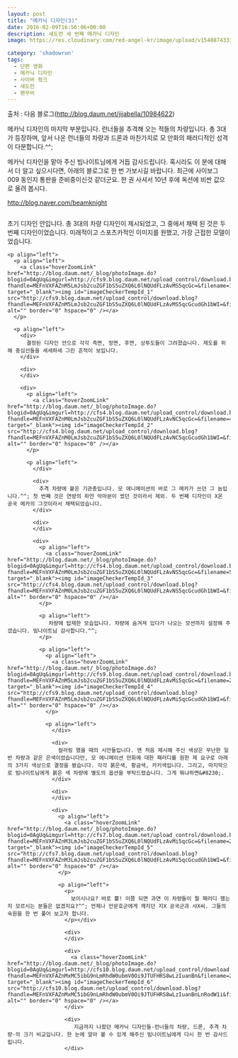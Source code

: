 ```yaml
---
layout: post
title: "메카닉 디자인(3)"
date: 2016-02-09T16:56:06+00:00
description: 섀도런 세 번째 메카닉 디자인
image: https://res.cloudinary.com/red-angel-kr/image/upload/v1540874333/blog_img/shadowrun.jpg

category: 'shadowrun'  
tags:
  - 단편 영화
  - 메카닉 디자인
  - 사이버 펑크
  - 섀도런
  - 팬무비
---
```

 
출처 : 다음 블로그(<http://blog.daum.net/jijabella/10984622>)

메카닉 디자인의 마지막 부분입니다. 런너들을 추격해 오는 적들의 차량입니다. 총 3대가 등장하며, 앞서 나온 런너들의 차량과 드론과 마찬가지로 모 만화의 패러디적인 성격이 다분합니다.^^;

메카닉 디자인을 맡아 주신 빔나이트님에게 거듭 감사드립니다. 혹시라도 이 분에 대해서 더 알고 싶으시다면, 아래의 블로그로 한 번 가보시길 바랍니다. 최근에 사이보그 009 동인지 통판을 준비중이신것 같더군요. 한 권 사셔서 10년 후에 옥션에 비싼 값으로 올려 봅시다.

<a href="http://blog.naver.com/beamknight" target="_blank">http://blog.naver.com/beamknight</a>

<p align="left">
  <p align="left">
    <a class="hoverZoomLink" href="http://blog.daum.net/_blog/photoImage.do?blogid=0AgUq&imgurl=http://cfs2.blog.daum.net/upload_control/download.blog?fhandle=MEFnVXFAZnMyLmJsb2cuZGF1bS5uZXQ6L0lNQUdFLzAvMy5qcGc=&filename=3.jpg" target="_blank"><img id="imageCheckerTempId_0" src="http://cfs2.blog.daum.net/upload_control/download.blog?fhandle=MEFnVXFAZnMyLmJsb2cuZGF1bS5uZXQ6L0lNQUdFLzAvMy5qcGcudGh1bWI=&filename=3.jpg" alt="" border="0" hspace="0" /></a>
  </p>
  
  <p align="left">
    <p align="left">
      초기 디자인 안입니다. 총 3대의 차량 디자인이 제시되었고, 그 중에서 채택 된 것은 두 번째 디자인이었습니다. 미래적이고 스포츠카적인 이미지를 원했고, 가장 근접한 모델이었습니다.
    </p>
    
    <p align="left">
      <p align="left">
        <a class="hoverZoomLink" href="http://blog.daum.net/_blog/photoImage.do?blogid=0AgUq&imgurl=http://cfs9.blog.daum.net/upload_control/download.blog?fhandle=MEFnVXFAZnM5LmJsb2cuZGF1bS5uZXQ6L0lNQUdFLzAvMS5qcGc=&filename=1.jpg" target="_blank"><img id="imageCheckerTempId_1" src="http://cfs9.blog.daum.net/upload_control/download.blog?fhandle=MEFnVXFAZnM5LmJsb2cuZGF1bS5uZXQ6L0lNQUdFLzAvMS5qcGcudGh1bWI=&filename=1.jpg" alt="" border="0" hspace="0" /></a>
      </p>
      
      <p align="left">
        <div>
          결정된 디자인 안으로 각각 측면, 정면, 후면, 상투도들이 그려졌습니다. 제도를 위해 중심선들을 세세하세 그린 흔적이 보입니다.
        </div>
        
        <div>
        </div>
        
        <div>
          <p align="left">
            <a class="hoverZoomLink" href="http://blog.daum.net/_blog/photoImage.do?blogid=0AgUq&imgurl=http://cfs4.blog.daum.net/upload_control/download.blog?fhandle=MEFnVXFAZnM0LmJsb2cuZGF1bS5uZXQ6L0lNQUdFLzAvNC5qcGc=&filename=4.jpg" target="_blank"><img id="imageCheckerTempId_2" src="http://cfs4.blog.daum.net/upload_control/download.blog?fhandle=MEFnVXFAZnM0LmJsb2cuZGF1bS5uZXQ6L0lNQUdFLzAvNC5qcGcudGh1bWI=&filename=4.jpg" alt="" border="0" hspace="0" /></a>
          </p>
          
          <p align="left">
            </div> 
            
            <div>
              추격 차량에 붙은 기관총입니다. 모 에니메이션의 바로 그 메카가 쓰던 그 놈입니다.^^; 첫 번째 것은 연방의 하얀 악마분이 썼던 것이라서 제외. 두 번째 디자인이 X온 공국 메카의 그것이라서 채택되었습니다.
            </div>
            
            <div>
            </div>
            
            <div>
              <p align="left">
                <a class="hoverZoomLink" href="http://blog.daum.net/_blog/photoImage.do?blogid=0AgUq&imgurl=http://cfs4.blog.daum.net/upload_control/download.blog?fhandle=MEFnVXFAZnM0LmJsb2cuZGF1bS5uZXQ6L0lNQUdFLzAvNS5qcGc=&filename=5.jpg" target="_blank"><img id="imageCheckerTempId_3" src="http://cfs4.blog.daum.net/upload_control/download.blog?fhandle=MEFnVXFAZnM0LmJsb2cuZGF1bS5uZXQ6L0lNQUdFLzAvNS5qcGcudGh1bWI=&filename=5.jpg" alt="" border="0" hspace="0" /></a>
              </p>
              
              <p align="left">
                 차량에 탑재한 모습입니다. 차량에 숨겨져 있다가 나오는 모션까지 설정해 주셨습니다. 빔나이트님 감사합니다.^^;
              </p>
              
              <p align="left">
                <p align="left">
                  <a class="hoverZoomLink" href="http://blog.daum.net/_blog/photoImage.do?blogid=0AgUq&imgurl=http://cfs9.blog.daum.net/upload_control/download.blog?fhandle=MEFnVXFAZnM5LmJsb2cuZGF1bS5uZXQ6L0lNQUdFLzAvMi5qcGc=&filename=2.jpg" target="_blank"><img id="imageCheckerTempId_4" src="http://cfs9.blog.daum.net/upload_control/download.blog?fhandle=MEFnVXFAZnM5LmJsb2cuZGF1bS5uZXQ6L0lNQUdFLzAvMi5qcGcudGh1bWI=&filename=2.jpg" alt="" border="0" hspace="0" /></a>
                </p>
                
                <p align="left">
                  </div> 
                  
                  <div>
                    컬러링 했을 때의 시안들입니다. 맨 처음 제시해 주신 색상은 무난한 일반 차량과 같은 은색이었습니다만, 모 에니메이션 만화에 대한 패러디를 원한 제 요구로 아래의 3가지 색상으로 결정을 봤습니다. 각각 붉은색, 황금색, 카키색입니다. 그리고, 마지막으로 빔나이트님에게 붉은 색 차량에 별도의 옵션을 부탁드렸습니다. 그게 뭐냐하면&#8230;.
                  </div>
                  
                  <div>
                  </div>
                  
                  <div>
                    <p align="left">
                      <a class="hoverZoomLink" href="http://blog.daum.net/_blog/photoImage.do?blogid=0AgUq&imgurl=http://cfs7.blog.daum.net/upload_control/download.blog?fhandle=MEFnVXFAZnM3LmJsb2cuZGF1bS5uZXQ6L0lNQUdFLzAvMi5qcGc=&filename=2.jpg" target="_blank"><img id="imageCheckerTempId_5" src="http://cfs7.blog.daum.net/upload_control/download.blog?fhandle=MEFnVXFAZnM3LmJsb2cuZGF1bS5uZXQ6L0lNQUdFLzAvMi5qcGcudGh1bWI=&filename=2.jpg" alt="" border="0" hspace="0" /></a>
                    </p>
                    
                    <p align="left">
                      <p>
                        보이시나요? 바로 뿔! 이쯤 되면 과연 이 차량들이 뭘 패러디 했는지 모르시는 분들은 없겠지요?^^; 언제나 안문호군에게 깨지던 지X 공국군과 샤X씨. 그들의 숙원을 한 번 풀어 보고자 합니다.
                      </p></div> 
                      
                      <div>
                      </div>
                      
                      <div>
                        <a class="hoverZoomLink" href="http://blog.daum.net/_blog/photoImage.do?blogid=0AgUq&imgurl=http://cfs10.blog.daum.net/upload_control/download.blog?fhandle=MEFnVXFAZnMxMC5ibG9nLmRhdW0ubmV0Oi9JTUFHRS8wLzIuanBn&filename=2.jpg" target="_blank"><img id="imageCheckerTempId_6" src="http://cfs10.blog.daum.net/upload_control/download.blog?fhandle=MEFnVXFAZnMxMC5ibG9nLmRhdW0ubmV0Oi9JTUFHRS8wLzIuanBnLnRodW1i&filename=2.jpg" alt="" border="0" hspace="0" /></a>
                      </div>
                      
                      <div>
                         지금까지 나왔던 메카닉 디자인들-런너들의 차량, 드론, 추격 차량-의 크기 비교입니다. 한 눈에 알아 볼 수 있게 해주신 빔나이트님에게 다시 한 번 감사드립니다.
                      </div>